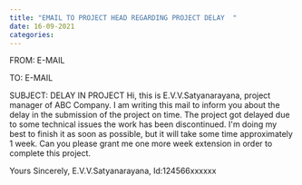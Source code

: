 ```yaml
---
title: "EMAIL TO PROJECT HEAD REGARDING PROJECT DELAY  "
date: 16-09-2021
categories:
---
```

FROM: E-MAIL

TO: E-MAIL

SUBJECT: DELAY IN PROJECT
Hi, this is E.V.V.Satyanarayana, project manager of ABC Company. I am writing this mail to inform you about the delay in the submission of the project on time. The project got delayed due to some technical issues the work has been discontinued. I'm doing my best to finish it as soon as possible, but it will take some time approximately 1 week. Can you please grant me one more week extension in order to complete this project.

Yours Sincerely,
E.V.V.Satyanarayana,
Id:124566xxxxxx